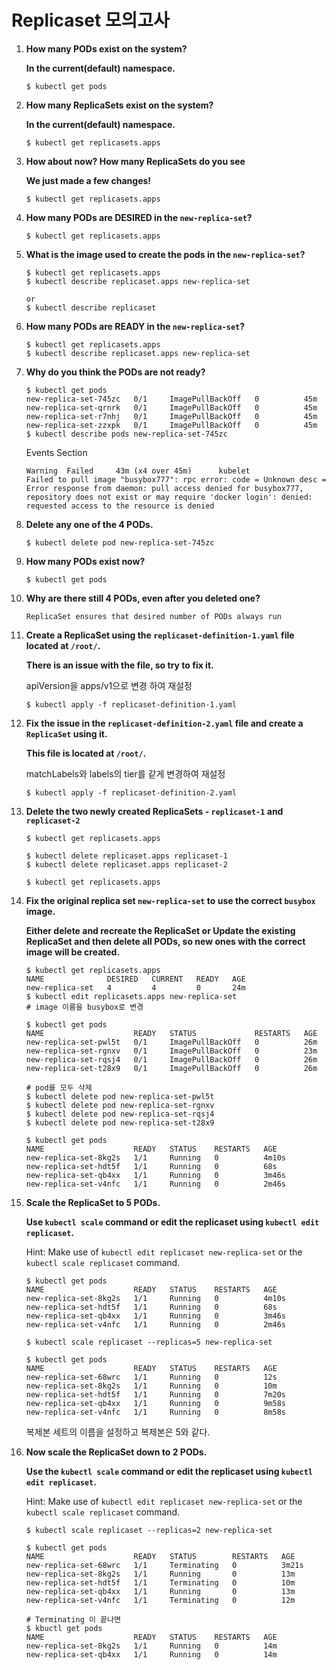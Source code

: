 # Replicaset 모의고사



1. **How many PODs exist on the system?**

   **In the current(default) namespace.**

   ```
   $ kubectl get pods
   ```

   

2. **How many ReplicaSets exist on the system?**

   **In the current(default) namespace.**

   ```
   $ kubectl get replicasets.apps
   ```

   

3. **How about now? How many ReplicaSets do you see**

   **We just made a few changes!**

   ```
   $ kubectl get replicasets.apps
   ```



4. **How many PODs are DESIRED in the `new-replica-set`?**

   ```
   $ kubectl get replicasets.apps
   ```



5. **What is the image used to create the pods in the `new-replica-set`?**

   ```
   $ kubectl get replicasets.apps
   $ kubectl describe replicaset.apps new-replica-set
   
   or
   $ kubectl describe replicaset
   ```



6. **How many PODs are READY in the `new-replica-set`?**

   ```
   $ kubectl get replicasets.apps
   $ kubectl describe replicaset.apps new-replica-set
   ```

   

7. **Why do you think the PODs are not ready?**

   ```
   $ kubectl get pods
   new-replica-set-745zc   0/1     ImagePullBackOff   0          45m
   new-replica-set-qrnrk   0/1     ImagePullBackOff   0          45m
   new-replica-set-r7nhj   0/1     ImagePullBackOff   0          45m
   new-replica-set-zzxpk   0/1     ImagePullBackOff   0          45m
   $ kubectl describe pods new-replica-set-745zc
   ```

   Events Section

   ```
   Warning  Failed     43m (x4 over 45m)      kubelet            Failed to pull image "busybox777": rpc error: code = Unknown desc = Error response from daemon: pull access denied for busybox777, repository does not exist or may require 'docker login': denied: requested access to the resource is denied
   ```

   

8. **Delete any one of the 4 PODs.**

   ```
   $ kubectl delete pod new-replica-set-745zc
   ```



9. **How many PODs exist now?**

   ```
   $ kubectl get pods
   ```



10. **Why are there still 4 PODs, even after you deleted one?**

    ```
    ReplicaSet ensures that desired number of PODs always run
    ```



11. **Create a ReplicaSet using the `replicaset-definition-1.yaml` file located at `/root/`.**

    **There is an issue with the file, so try to fix it.**

    apiVersion을 apps/v1으로 변경 하여 재설정

    ```
    $ kubectl apply -f replicaset-definition-1.yaml
    ```



12. **Fix the issue in the `replicaset-definition-2.yaml` file and create a `ReplicaSet` using it.**

    **This file is located at `/root/`.**

    matchLabels와 labels의 tier를 같게 변경하여 재설정

    ```
    $ kubectl apply -f replicaset-definition-2.yaml
    ```

    

13. **Delete the two newly created ReplicaSets - `replicaset-1` and `replicaset-2`**

    ```
    $ kubectl get replicasets.apps
    
    $ kubectl delete replicaset.apps replicaset-1
    $ kubectl delete replicaset.apps replicaset-2
    
    $ kubectl get replicasets.apps
    ```



14. **Fix the original replica set `new-replica-set` to use the correct `busybox` image.**

    **Either delete and recreate the ReplicaSet or Update the existing ReplicaSet and then delete all PODs, so new ones with the correct image will be created.**

    

    ```
    $ kubectl get replicasets.apps
    NAME              DESIRED   CURRENT   READY   AGE
    new-replica-set   4         4         0       24m
    $ kubectl edit replicasets.apps new-replica-set
    # image 이름을 busybox로 변경
    
    $ kubectl get pods
    NAME                    READY   STATUS             RESTARTS   AGE
    new-replica-set-pwl5t   0/1     ImagePullBackOff   0          26m
    new-replica-set-rgnxv   0/1     ImagePullBackOff   0          23m
    new-replica-set-rqsj4   0/1     ImagePullBackOff   0          26m
    new-replica-set-t28x9   0/1     ImagePullBackOff   0          26m
    
    # pod를 모두 삭제
    $ kubectl delete pod new-replica-set-pwl5t
    $ kubectl delete pod new-replica-set-rgnxv
    $ kubectl delete pod new-replica-set-rqsj4
    $ kubectl delete pod new-replica-set-t28x9
    
    $ kubectl get pods
    NAME                    READY   STATUS    RESTARTS   AGE
    new-replica-set-8kg2s   1/1     Running   0          4m10s
    new-replica-set-hdt5f   1/1     Running   0          68s
    new-replica-set-qb4xx   1/1     Running   0          3m46s
    new-replica-set-v4nfc   1/1     Running   0          2m46s
    ```

    

15. **Scale the ReplicaSet to 5 PODs.**

    **Use `kubectl scale` command or edit the replicaset using `kubectl edit replicaset`.**

    Hint: Make use of `kubectl edit replicaset new-replica-set` or the `kubectl scale replicaset` command.

    ```
    $ kubectl get pods
    NAME                    READY   STATUS    RESTARTS   AGE
    new-replica-set-8kg2s   1/1     Running   0          4m10s
    new-replica-set-hdt5f   1/1     Running   0          68s
    new-replica-set-qb4xx   1/1     Running   0          3m46s
    new-replica-set-v4nfc   1/1     Running   0          2m46s
    
    $ kubectl scale replicaset --replicas=5 new-replica-set
    
    $ kubectl get pods
    NAME                    READY   STATUS    RESTARTS   AGE
    new-replica-set-68wrc   1/1     Running   0          12s
    new-replica-set-8kg2s   1/1     Running   0          10m
    new-replica-set-hdt5f   1/1     Running   0          7m20s
    new-replica-set-qb4xx   1/1     Running   0          9m58s
    new-replica-set-v4nfc   1/1     Running   0          8m58s
    ```

    복제본 세트의 이름을 설정하고 복제본은 5와 같다.



16. **Now scale the ReplicaSet down to 2 PODs.**

    **Use the `kubectl scale` command or edit the replicaset using `kubectl edit replicaset`.**

    Hint: Make use of `kubectl edit replicaset new-replica-set` or the `kubectl scale replicaset` command.

    ```
    $ kubectl scale replicaset --replicas=2 new-replica-set
    
    $ kubectl get pods
    NAME                    READY   STATUS        RESTARTS   AGE
    new-replica-set-68wrc   1/1     Terminating   0          3m21s
    new-replica-set-8kg2s   1/1     Running       0          13m
    new-replica-set-hdt5f   1/1     Terminating   0          10m
    new-replica-set-qb4xx   1/1     Running       0          13m
    new-replica-set-v4nfc   1/1     Terminating   0          12m
    
    # Terminating 이 끝나면 
    $ kbuctl get pods
    NAME                    READY   STATUS    RESTARTS   AGE
    new-replica-set-8kg2s   1/1     Running   0          14m
    new-replica-set-qb4xx   1/1     Running   0          14m
    ```

    